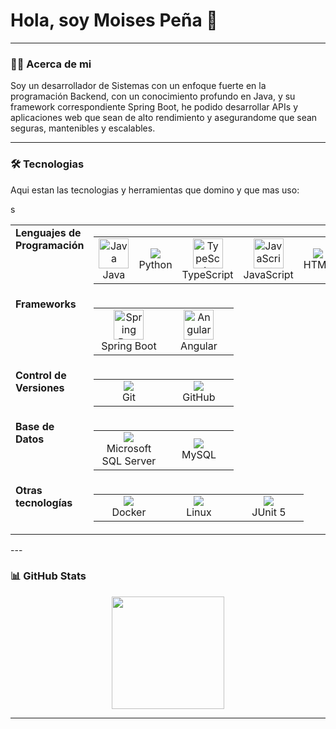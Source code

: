 <!-- 
  Hi there! Thanks for using this template.
  To customize, find and replace the following placeholders:
  - [Your Name]
  - [your-github-username]
  - [your-linkedin-url]
  - [your-email@provider.com]
  - You can also change the GitHub stats theme. popular themes: 
    dracula, gruvbox, tokyonight, onedark, cobalt, synthwave, highcontrast, radical
-->

# Hola, soy Moises Peña 👋

---

### 👨‍💻 Acerca de mi
Soy un desarrollador de Sistemas con un enfoque fuerte en la programación Backend, con un conocimiento profundo en Java, y su framework correspondiente Spring Boot, he podido desarrollar APIs y aplicaciones web que sean de alto rendimiento y asegurandome que sean seguras, mantenibles y escalables.


---

### 🛠️ Tecnologias

Aqui estan las tecnologias y herramientas que domino y que mas uso:

<table width="100%">
  <tr>
    <td width="20%" valign="top"><strong>Lenguajes de Programación</strong></td>
    <td width="80%" valign="top">
      <table>
        <tr>
          <td align="center" width="96">
            <img src="https://cdn.jsdelivr.net/gh/devicons/devicon@latest/icons/java/java-original.svg" width="48" height="48" alt="Java" />
            <br>Java
          </td>
          <td align="center" width="96">
            <img src="https://cdn.jsdelivr.net/gh/devicons/devicon@latest/icons/python/python-plain.svg" />
            <br>Python
          </td>
          <td align="center" width="96">
            <img src="https://cdn.jsdelivr.net/gh/devicons/devicon/icons/typescript/typescript-original.svg" width="48" height="48" alt="TypeScript" />
            <br>TypeScript
          </td>
          <td align="center" width="96">
            <img src="https://cdn.jsdelivr.net/gh/devicons/devicon/icons/javascript/javascript-original.svg" width="48" height="48" alt="JavaScript" />
            <br>JavaScript
          </td>
           <td align="center" width="96">
            <img src="https://cdn.jsdelivr.net/gh/devicons/devicon@latest/icons/html5/html5-plain.svg" />
            <br>HTML
          </td>
          <td align="center" width="96">
            <img src="https://cdn.jsdelivr.net/gh/devicons/devicon@latest/icons/css3/css3-plain.svg" />
            <br>CSS
          </td>
        </tr>
      </table>
    </td>
  </tr>
  <tr>
    <td width="20%" valign="top"><strong>Frameworks</strong></td>
    <td width="80%" valign="top">
      <table>
        <tr>
          <td align="center" width="96">
            <img src="https://cdn.jsdelivr.net/gh/devicons/devicon@latest/icons/spring/spring-original.svg" width="48" height="48" alt="Spring Boot" />
            <br>Spring Boot
          </td>
          <td align="center" width="96">
            <img src="https://cdn.jsdelivr.net/gh/devicons/devicon@latest/icons/angular/angular-original.svg" width="48" height="48" alt="Angular" />
            <br>Angular
          </td>
        </tr>
      </table>
    </td>
  </tr>
  <tr>
    <td width="20%" valign="top"><strong>Control de Versiones</strong></td>
    <td width="80%" valign="top">
      <table>
        <tr>
          <td align="center" width="96">
            <img src="https://cdn.jsdelivr.net/gh/devicons/devicon@latest/icons/git/git-original.svg" />
            <br>Git
          </td>
          <td align="center" width="96">
            <img src="https://cdn.jsdelivr.net/gh/devicons/devicon@latest/icons/github/github-original.svg" />
            <br>GitHub
          </td>
        </tr>
      </table>
    </td>
  </tr>
  <tr>
    <td width="20%" valign="top"><strong>Base de Datos</strong></td>
    <td width="80%" valign="top">
      <table>
        <tr>
          <td align="center" width="96">
            <img src="https://cdn.jsdelivr.net/gh/devicons/devicon@latest/icons/microsoftsqlserver/microsoftsqlserver-original.svg" />
            <br>Microsoft SQL Server
          </td>
          <td align="center" width="96">
            <img src="https://cdn.jsdelivr.net/gh/devicons/devicon@latest/icons/mysql/mysql-original-wordmark.svg" />
            <br>MySQL
          </td>
        </tr>
      </table>
    </td>
  </tr>s
  <tr>
    <td width="20%" valign="top"><strong>Otras tecnologías</strong></td>
    <td width="80%" valign="top">
      <table>
        <tr>
          <td align="center" width="96">
            <img src="https://cdn.jsdelivr.net/gh/devicons/devicon@latest/icons/docker/docker-plain-wordmark.svg" />
            <br>Docker
          </td>
          <td align="center" width="96">
            <img src="https://cdn.jsdelivr.net/gh/devicons/devicon@latest/icons/linux/linux-original.svg" />
            <br>Linux
          </td>
          <td align="center" width="96">
            <img src="https://cdn.jsdelivr.net/gh/devicons/devicon@latest/icons/junit/junit-original.svg" />
            <br>JUnit 5
          </td>
        </tr>
      </table>
    </td>
  </tr>
</table>
---

### 📊 GitHub Stats

<p align="center">
  <img height="180em" src="https://github-readme-stats.vercel.app/api/top-langs/?username=moisesv-v&layout=compact&langs_count=8&theme=highcontrast"/>
</p>

---
